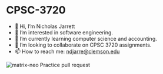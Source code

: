 # CPSC-3720
- 👋 Hi, I’m Nicholas Jarrett
- 👀 I’m interested in software engineering.
- 🌱 I’m currently learning computer science and accounting.
- 💞️ I’m looking to collaborate on CPSC 3720 assignments.
- 📫 How to reach me: ndjarre@clemson.edu

![matrix-neo](https://user-images.githubusercontent.com/37886362/189368724-f7d66135-1b07-4330-b6ff-a9a7c04c481c.gif)
Practice pull request
